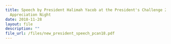 ```yaml
---
title: Speech by President Halimah Yacob at the President's Challenge 2018
  Appreciation Night
date: 2018-11-28
layout: file
description: ""
file_url: /files/new_president_speech_pcan18.pdf
---
```

